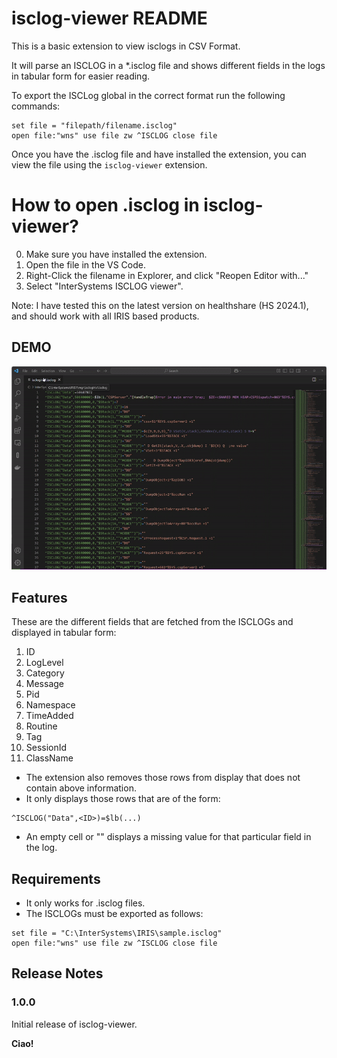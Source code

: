 # isclog-viewer README

This is a basic extension to view isclogs in CSV Format.

It will parse an ISCLOG in a *.isclog file and shows different fields in the logs in tabular form for easier reading.

To export the ISCLog global in the correct format run the following commands:

```ObjectScript
set file = "filepath/filename.isclog" 
open file:"wns" use file zw ^ISCLOG close file
```

Once you have the .isclog file and have installed the extension, you can view the file using the `isclog-viewer` extension.

# How to open .isclog in isclog-viewer?
0. Make sure you have installed the extension.
1. Open the file in the VS Code.
2. Right-Click the filename in Explorer, and click "Reopen Editor with..."
3. Select "InterSystems ISCLOG viewer".

Note: I have tested this on the latest version on healthshare (HS 2024.1), and should work with all IRIS based products.

## DEMO

![](https://github.com/abdul-manaan/isclog-viewer/blob/main/media/demo.gif)

## Features

These are the different fields that are fetched from the ISCLOGs and displayed in tabular form:
1. ID
2. LogLevel
3. Category
4. Message
5. Pid
6. Namespace
7. TimeAdded
8. Routine
9. Tag
10. SessionId
11. ClassName

- The extension also removes those rows from display that does not contain above information.
- It only displays those rows that are of the form: 
```
^ISCLOG("Data",<ID>)=$lb(...)
```
- An empty cell or "" displays a missing value for that particular field in the log.

## Requirements

- It only works for .isclog files.
- The ISCLOGs must be exported as follows:

```ObjectScript
set file = "C:\InterSystems\IRIS\sample.isclog" 
open file:"wns" use file zw ^ISCLOG close file
```

## Release Notes

### 1.0.0

Initial release of isclog-viewer.

**Ciao!**
